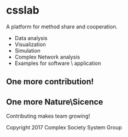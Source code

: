 # csslab

A platform for method share and cooperation.

- Data analysis
- Visualization
- Simulation
- Complex Network analysis
- Examples for software \ application

## One more contribution!
## One more Nature\Sicence

Contributing makes team growing!

Copyright 2017 Complex Society System Group
